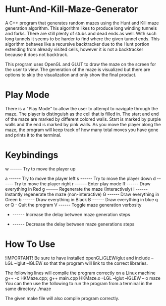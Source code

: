 # Hunt-And-Kill-Maze-Generator
A C++ program that generates random mazes using the Hunt and Kill maze generation algorithm. This algorithm likes to produce long winding tunnels and forks. There are still plenty of stubs and dead ends as well. With such long tunnels it seems to be harder to find where the given tunnel ends. This algorithm behaves like a recursive backtracker due to the Hunt portion extending from already visited cells, however it is not a backtracker because it does not backtrack.

This program uses OpenGL and GLUT to draw the maze on the screen for the user to view. The generation of the maze is visualized but there are options to skip the visualization and only show the final product.

# Play Mode
There is a "Play Mode" to allow the user to attempt to navigate through the maze. The player is distinguish as the cell that is filled in. The start and end of the maze are marked by different colored walls. Start is marked by purple walls and the end is marked by pink walls. As you move the player along the maze, the program will keep track of how many total moves you have gone and prints it to the terminal.

# Keybindings
  w ------ Try to move the player up
  
  a ------ Try to move the player left
  s ------ Try to move the player down
  d	------ Try to move the player right
  r ------ Enter play mode
  R	------ Draw everything in Red
  g	------ Regenerate the maze (Interactively)
  i	------ Instantly regenerate the maze (non-interactive)
  G	------ Draw everything in Green
  b	------ Draw everything in Black
  B	------ Draw everything in blue
  q or Q - Quit the program	
  V	------ Toggle maze generation verbosity
  + ------ Increase the delay between maze generation steps
  - ------ Decrease the delay between maze generations steps

# How To Use
!IMPORTANT!
Be sure to have installed openGL/GLEW/glut and include –LGL –lglut –lGLEW so that the program will link to the correct libraries.

The following lines will compile the program correctly on a Linux machine
  g++ -c HKMaze.cpp; 
  g++ main.cpp HKMaze.o –LGL –lglut –lGLEW – o maze
You can then use the following to run the program from a terminal in the same directory
  ./maze

The given make file will also compile program correctly.
